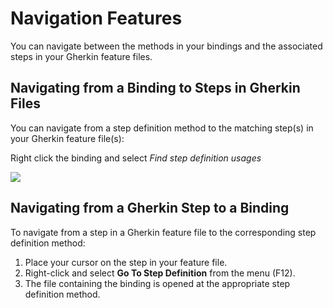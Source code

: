 
# Navigation Features

You can navigate between the methods in your bindings and the associated
steps in your Gherkin feature files.

## Navigating from a Binding to Steps in Gherkin Files

You can navigate from a step definition method to the matching step(s)
in your Gherkin feature file(s):

Right click the binding and select *Find step definition usages*

![](../../_static/images/gotogherkin2022.gif)

## Navigating from a Gherkin Step to a Binding

To navigate from a step in a Gherkin feature file to the corresponding
step definition method:

1.  Place your cursor on the step in your feature file.
2.  Right-click and select **Go To Step Definition** from the menu
    (F12).
3.  The file containing the binding is opened at the appropriate step
    definition method.

